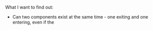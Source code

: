 What I want to find out:
- Can two components exist at the same time - one exiting and one entering, even if the 